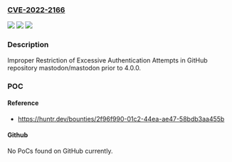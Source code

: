 ### [CVE-2022-2166](https://cve.mitre.org/cgi-bin/cvename.cgi?name=CVE-2022-2166)
![](https://img.shields.io/static/v1?label=Product&message=mastodon%2Fmastodon&color=blue)
![](https://img.shields.io/static/v1?label=Version&message=n%2Fa&color=blue)
![](https://img.shields.io/static/v1?label=Vulnerability&message=CWE-307%20Improper%20Restriction%20of%20Excessive%20Authentication%20Attempts&color=brighgreen)

### Description

Improper Restriction of Excessive Authentication Attempts in GitHub repository mastodon/mastodon prior to 4.0.0.

### POC

#### Reference
- https://huntr.dev/bounties/2f96f990-01c2-44ea-ae47-58bdb3aa455b

#### Github
No PoCs found on GitHub currently.

